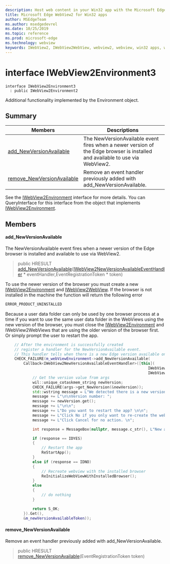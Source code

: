 ```yaml
---
description: Host web content in your Win32 app with the Microsoft Edge WebView2 control
title: Microsoft Edge WebView2 for Win32 apps
author: MSEdgeTeam
ms.author: msedgedevrel
ms.date: 10/25/2019
ms.topic: reference
ms.prod: microsoft-edge
ms.technology: webview
keywords: IWebView2, IWebView2WebView, webview2, webview, win32 apps, win32, edge
---
```


# interface IWebView2Environment3 

```
interface IWebView2Environment3
  : public IWebView2Environment2
```

Additional functionality implemented by the Environment object.

## Summary

 Members                        | Descriptions
--------------------------------|---------------------------------------------
[add_NewVersionAvailable](#add_newversionavailable) | The NewVersionAvailable event fires when a newer version of the Edge browser is installed and available to use via WebView2.
[remove_NewVersionAvailable](#remove_newversionavailable) | Remove an event handler previously added with add_NewVersionAvailable.

See the [IWebView2Environment](IWebView2Environment.md#interface_i_web_view2_environment) interface for more details. You can QueryInterface for this interface from the object that implements [IWebView2Environment](IWebView2Environment.md#interface_i_web_view2_environment).

## Members

#### add_NewVersionAvailable 

The NewVersionAvailable event fires when a newer version of the Edge browser is installed and available to use via WebView2.

> public HRESULT [add_NewVersionAvailable](#interface_i_web_view2_environment3_1ab7621402760afd6a7f60d5140aa37efb)([IWebView2NewVersionAvailableEventHandler](IWebView2NewVersionAvailableEventHandler.md#interface_i_web_view2_new_version_available_event_handler) * eventHandler,EventRegistrationToken * token)

To use the newer version of the browser you must create a new [IWebView2Environment](IWebView2Environment.md#interface_i_web_view2_environment) and [IWebView2WebView](IWebView2WebView.md#interface_i_web_view2_web_view). If the browser is not installed in the machine the function will return the following error

```cpp
ERROR_PRODUCT_UNINSTALLED
```

Because a user data folder can only be used by one browser process at a time if you want to use the same user data folder in the WebViews using the new version of the browser, you must close the [IWebView2Environment](IWebView2Environment.md#interface_i_web_view2_environment) and IWebView2WebViews that are using the older version of the browser first. Or simply prompt the user to restart the app.

```cpp
    // After the environment is successfully created
    // register a handler for the NewVersionAvailable event.
    // This handler tells when there is a new Edge version available on the machine.
    CHECK_FAILURE(m_webViewEnvironment->add_NewVersionAvailable(
        Callback<IWebView2NewVersionAvailableEventHandler>([this](
                                                               IWebView2Environment *sender,
                                                               IWebView2NewVersionAvailableEventArgs *args) -> HRESULT {
            // Get the version value from args
            wil::unique_cotaskmem_string newVersion;
            CHECK_FAILURE(args->get_NewVersion(&newVersion));
            std::wstring message = L"We detected there is a new version for the browser.";
            message += L"\n\nVersion number: ";
            message += newVersion.get();
            message += L"\n\n";
            message += L"Do you want to restart the app? \n\n";
            message += L"Click No if you only want to re-create the webviews. \n";
            message += L"Click Cancel for no action. \n";

            int response = MessageBox(nullptr, message.c_str(), L"New available version", MB_YESNOCANCEL);

            if (response == IDYES)
            {
                // Restart the app
                ReStartApp();
            }
            else if (response == IDNO)
            {
                // Recreate webview with the installed browser
                ReInitializeWebViewWithInstalledBrowser();
            }
            else
            {
                // do nothing
            }

            return S_OK;
        }).Get(),
        &m_newVersionAvailableToken));
```

#### remove_NewVersionAvailable 

Remove an event handler previously added with add_NewVersionAvailable.

> public HRESULT [remove_NewVersionAvailable](#interface_i_web_view2_environment3_1a4f9c94a4680ffff415c00777d775bce7)(EventRegistrationToken token)

